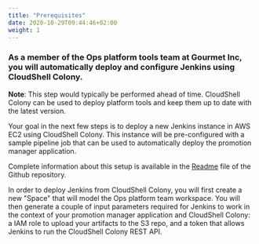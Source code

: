 ```yaml
---
title: "Prerequisites"
date: 2020-10-29T09:44:46+02:00
weight: 1
---
```

### As a member of the Ops platform tools team at Gourmet Inc, you will automatically deploy and configure Jenkins using CloudShell Colony.

__Note__: This step would typically be performed ahead of time. CloudShell Colony can be used to deploy platform tools and keep them up to date with the latest version.

Your goal in the next few steps is to deploy a new Jenkins instance in AWS EC2 using CloudShell Colony. This instance will be pre-configured with a sample pipeline job that can be used to automatically deploy the promotion manager application.

Complete information about this setup is available in the [Readme](https://github.com/QualiSystemsLab/jenkins-colony/blob/master/README.md) file of the Github repository. 

In order to deploy Jenkins from CloudShell Colony, you will first create a new "Space" that will model the Ops platform team workspace. You will then generate a couple of input parameters required for Jenkins to work in the context of your promotion manager application and CloudShell Colony: a IAM role to upload your artifacts to the S3 repo, and a token that allows Jenkins to run the CloudShell Colony REST API.
